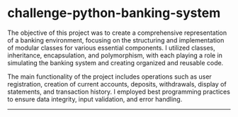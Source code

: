 # challenge-python-banking-system
The objective of this project was to create a comprehensive representation of a banking environment, focusing on the structuring and implementation of modular classes for various essential components. I utilized classes, inheritance, encapsulation, and polymorphism, with each playing a role in simulating the banking system and creating organized and reusable code.

The main functionality of the project includes operations such as user registration, creation of current accounts, deposits, withdrawals, display of statements, and transaction history. I employed best programming practices to ensure data integrity, input validation, and error handling.

--------------------------------------------------------------------------------------------------------------------------------------------------------------------------------------



